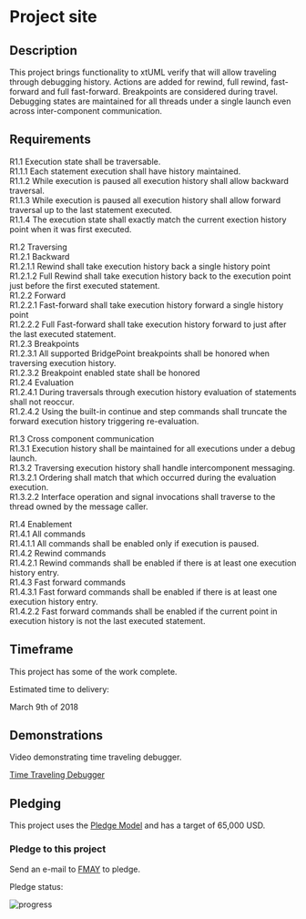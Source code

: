 # <Project Name> Project site

## Description

This project brings functionality to xtUML verify that will allow traveling through debugging history.  Actions are added for rewind, full rewind, fast-forward and full fast-forward.  Breakpoints are considered during travel.  Debugging states are maintained for all threads under a single launch even across inter-component communication.

## Requirements

R1.1 Execution state shall be traversable.   
R1.1.1 Each statement execution shall have history maintained.   
R1.1.2 While execution is paused all execution history shall allow backward traversal.   
R1.1.3 While execution is paused all execution history shall allow forward traversal up to the last statement executed.  
R1.1.4 The execution state shall exactly match the current exection history point when it was first executed.   

R1.2 Traversing   
R1.2.1 Backward   
R1.2.1.1 Rewind shall take execution history back a single history point  
R1.2.1.2 Full Rewind shall take execution history back to the execution point just before the first executed statement.  
R1.2.2 Forward  
R1.2.2.1 Fast-forward shall take execution history forward a single history point  
R1.2.2.2 Full Fast-forward shall take execution history forward to just after the last executed statement.  
R1.2.3 Breakpoints  
R1.2.3.1 All supported BridgePoint breakpoints shall be honored when traversing execution history.  
R1.2.3.2 Breakpoint enabled state shall be honored  
R1.2.4 Evaluation  
R1.2.4.1 During traversals through execution history evaluation of statements shall not reoccur.  
R1.2.4.2 Using the built-in continue and step commands shall truncate the forward execution history triggering re-evaluation.  

R1.3 Cross component communication   
R1.3.1 Execution history shall be maintained for all executions under a debug launch.   
R1.3.2 Traversing execution history shall handle intercomponent messaging.   
R1.3.2.1 Ordering shall match that which occurred during the evaluation execution.   
R1.3.2.2 Interface operation and signal invocations shall traverse to the thread owned by the message caller.  
  
R1.4 Enablement  
R1.4.1 All commands   
R1.4.1.1 All commands shall be enabled only if execution is paused.    
R1.4.2 Rewind commands    
R1.4.2.1 Rewind commands shall be enabled if there is at least one execution history entry.    
R1.4.3 Fast forward commands    
R1.4.3.1 Fast forward commands shall be enabled if there is at least one execution history entry.   
R1.4.2.2 Fast forward commands shall be enabled if the current point in execution history is not the last executed statement.    

## Timeframe  

This project has some of the work complete.   

Estimated time to delivery:  

March 9th of 2018  

## Demonstrations  
Video demonstrating time traveling debugger.  

<a id="Time Traveling Debugger"></a>[Time Traveling Debugger]()  

## Pledging

This project uses the [Pledge Model](https://fmaysoftware.wordpress.com/pledging-model/) and has a target of 65,000 USD.  

### Pledge to this project
Send an e-mail to [FMAY](mailto:travis.london@gmail.com) to pledge.  

Pledge status:  

![progress](http://progressed.io/bar/0 "progress")
 
